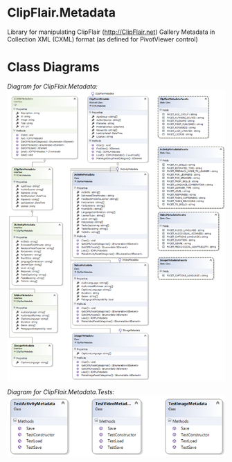 # ClipFlair.Metadata
Library for manipulating ClipFlair (http://ClipFlair.net) Gallery Metadata in Collection XML (CXML) format (as defined for PivotViewer control)

# Class Diagrams

*Diagram for ClipFlair.Metadata:*
![Class Diagram for ClipFlair.Metadata](https://github.com/Zoomicon/ClipFlair.Metadata/blob/master/Diagrams/ClipFlair.Metadata.png)

*Diagram for ClipFlair.Metadata.Tests:*
![Class Diagram for ClipFlair.Metadata.Tests](https://github.com/Zoomicon/ClipFlair.Metadata/blob/master/Diagrams/ClipFlair.Metadata.Tests.png)
